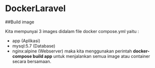 # DockerLaravel

##Build image

Kita mempunyai 3 images didalam file docker compose.yml yaitu :
- app (Aplikasi)
- mysql:5.7 (Database)
- nginx:alpine (Webserver)
maka kita menggunakan perintah <b>docker-compose build app</b> untuk menjalankan semua image atau container secara bersamaan.

